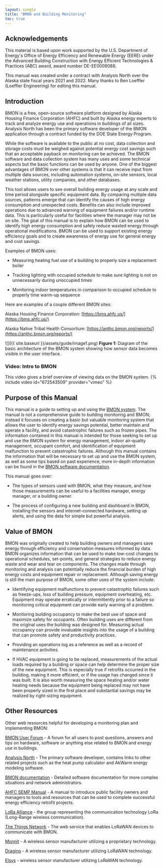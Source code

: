 ```yaml
---
layout: single
title: "BMON and Building Monitoring"
toc: true
---
```


## Acknowledgements

This material is based upon work supported by the U.S. Department of
Energy\'s Office of Energy Efficiency and Renewable Energy (EERE) under
the Advanced Building Construction with Energy Efficient Technologies &
Practices (ABC) award, award number DE-EE0009088.

This manual was created under a contract with Analysis North over the
Alaska state fiscal years 2021 and 2022. Many thanks to Ben Loeffler
(Loeffler Engineering) for editing this manual.

## Introduction

BMON is a free, open-source software platform designed by Alaska Housing
Finance Corporation (AHFC) and built by Alaska energy experts to track
and analyze energy use and operations in buildings of all sizes.
Analysis North has been the primary software developer of the BMON
application through a contract funded by the DOE State Energy Program.

While the software is available to the public at no cost, data
collection and storage costs must be weighed against potential energy
cost savings such that an acceptable payback on monitoring can be
achieved. The BMON software and data collection system has many uses and
some technical aspects but the basic functions can be used by anyone.
One of the biggest advantages of BMON over other systems is that it can
receive input from multiple data sources, including automation systems,
on-site sensors, local weather stations, utility companies, and other
databases.

This tool allows users to see overall building energy usage at any scale
and time period alongside specific equipment data. By comparing multiple
data sources, patterns emerge that can identify the causes of high
energy consumption and unexpected costs. Benefits can also include
improved operations due to advanced warning of equipment failures and/or
runtime data. This is particularly useful for facilities where the
manager may not be on site. The goal of this manual is to explain how
BMON can be used to identify high energy consumption and safely reduce
wasted energy through operational modifications. BMON can be used to
support existing energy efficiency goals and to create awareness of
energy use for general energy and cost savings.

Examples of BMON uses:

-   Measuring heating fuel use of a building to properly size a replacement boiler

-   Tracking lighting with occupied schedule to make sure lighting is not on unnecessarily during unoccupied times

-   Monitoring indoor temperatures in comparison to occupied schedule to properly time warm-up sequence

Here are examples of a couple different BMON sites:

Alaska Housing Finance Corporation:
[https://bms.ahfc.us/](https://bms.ahfc.us/)

Alaska Native Tribal Health Consortium:
[https://anthc.bmon.org/reports/](https://anthc.bmon.org/reports/)

![]({{ site.baseurl }}/assets/guide/image1.png)
**Figure 1:** Diagram of the basic architecture of the BMON system showing how sensor data becomes visible in the user interface.

### Video: Intro to BMON
This video gives a brief overview of viewing data on the BMON system.
{% include video id="672543509" provider="vimeo" %}

## Purpose of this Manual

This manual is a guide to setting up and using the [BMON
system](https://bms.ahfc.us/reports/?select_org=0&select_group=0&select_bldg=2&select_chart=0&select_sensor=680).
The manual is not a comprehensive guide to building monitoring and BMON;
instead it focuses on creating a basic but valuable monitoring system
that allows the user to identify energy savings potential, better
maintain and operate a facility, and avoid catastrophic failures such as
frozen pipes. The information contained in this manual is intended for
those seeking to set up and use the BMON system for energy management,
indoor air-quality management, occupant comfort, and identification of
equipment malfunction to prevent catastrophic failures. Although this
manual contains the information that will be necessary to set up and use
the BMON system, as well as some tips based on past experience, more
in-depth information can be found in the [BMON software
documentation](https://bmon-documentation.readthedocs.io/en/latest/user-introduction.html).

This manual goes over:

- The types of sensors used with BMON, what they measure, and how those measurements can be useful to a facilities manager, energy manager, or a building owner.

- The process of configuring a new building and dashboard in BMON, installing the sensors and internet-connected hardware, setting up alerts, and using the data for simple but powerful analysis.

## Value of BMON

BMON was originally created to help building owners and managers save
energy through efficiency and conservation measures informed by data.
BMON organizes information that can be used to make low-cost changes to
operational schedules, set-points, and general strategies to reduce
energy waste and wear and tear on components. The changes made through
monitoring and analysis can potentially reduce the financial burden of
high energy costs and equipment repair or replacement. Although saving
energy is still the main purpose of BMON, some other uses of the system
include:

-   Identifying equipment malfunctions to prevent catastrophic failures
    such as freeze-ups, loss of building pressure, equipment
    overheating, etc. Equipment may operate erratically or
    intermittently prior to a failure so monitoring critical equipment
    can provide early warning of a problem.

-   Monitoring building occupancy to make the best use of space and
    maximize safety for occupants. Often building uses are different
    from the original uses the building was designed for. Measuring
    actual occupancy can provide invaluable insights into the usage of
    a building that can promote safety and productivity practices.

-   Providing an operations log as a reference as well as a record of
    maintenance activities.

-   If HVAC equipment is going to be replaced, measurements of the
    actual loads required by a building or space can help determine
    the proper size of the new equipment. This is especially true if
    retrofits occurred in the building, making it more efficient, or
    if the usage has changed since it was built. It is also worth
    measuring the space heating and/or water heating needs because the
    equipment being replaced may not have been properly sized in the
    first place and substantial savings may be realized by
    right-sizing equipment.

## Other Resources

Other web resources helpful for developing a monitoring plan and
implementing BMON:

[BMON User Forum](https://forum.bmon.org/) - A forum for
all users to post questions, answers and tips on hardware, software or
anything else related to BMON and energy use in buildings.

[Analysis North](http://www.analysisnorth.com/) - The
primary software developer, contains links to other related projects
such as the heat pump calculator and AkWarm energy modeling software.

[BMON documentation](https://bmon-documentation.readthedocs.io/en/latest/) - Detailed software documentation for more complex situations and network administrators.

[AHFC SEMP Manual](https://www.ahfc.us/application/files/9414/5193/2592/SEMP-Master_Manual_FINAL_AHFC_12.31.15.pdf) - A manual to introduce public facility owners and managers to tools and
resources that can be used to complete successful energy efficiency
retrofit projects.

[LoRa Alliance](https://lora-alliance.org/?gclid=CjwKCAiA9vOABhBfEiwATCi7GLt4J4GiNHHCqJsDrNvlfHuLOuvDYP5YykZtjRnmmy6ssL1ra7BzpxoCu3YQAvD_BwE) - the group representing the communication technology LoRa (Long-Range wireless communication).

[The Things Network](https://www.thethingsnetwork.org/) -
The web service that enables LoRaWAN devices to communicate with BMON.

[Monnit](https://www.monnit.com/) - A wireless sensor
manufacturer utilizing a proprietary technology.

[Dragino](https://www.dragino.com/) - A wireless sensor
manufacturer utilizing LoRaWAN technology.

[Elsys](https://www.elsys.se/en/) - wireless sensor
manufacturer utilizing LoRaWAN technology.


